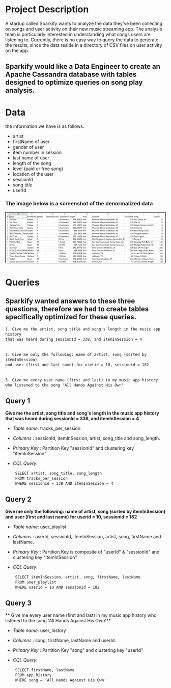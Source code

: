 # Project Description
A startup called Sparkify wants to analyze the data they've been collecting on songs and user activity on their new music streaming app. The analysis team is particularly interested in understanding what songs users are listening to. Currently, there is no easy way to query the data to generate the results, since the data reside in a directory of CSV files on user activity on the app.

## Sparkify would like a Data Engineer to create an Apache Cassandra database with tables designed to optimize queries on song play analysis.

# Data
the information we have is as follows:
  - artist
  - firstName of user
  - gender of user
  - item number in session
  - last name of user
  - length of the song
  - level (paid or free song)
  - location of the user
  - sessionId
  - song title
  - userId
### The image below is a screenshot of the denormalized data
![alt text](https://github.com/Katba-Caroline/Data_Modelling_Cassandra/blob/master/Cassandra.jpg)


# Queries
## Sparkify wanted answers to these three questions, therefore we had to create tables specifically optimized for these queries. 
    
    1. Give me the artist, song title and song's length in the music app history
    that was heard during sessionId = 338, and itemInSession = 4
    
    
    2. Give me only the following: name of artist, song (sorted by itemInSession)
    and user (first and last name) for userid = 10, sessionid = 182
    
    
    3. Give me every user name (first and last) in my music app history
    who listened to the song 'All Hands Against His Own'
    
    
## Query 1
  **Give me the artist, song title and song's length in the music app history that was heard during sessionId = 338, and itemInSession = 4**
  - *Table name*: tracks_per_session
  -  *Columns* : sessionId, itemInSession, artist, song_title and song_length.
  - *Primary Key* : Partition Key "sessionId" and clustering key "itemInSession"
  - *CQL Query*: 
         
         SELECT artist, song_title, song_length 
         FROM tracks_per_session
         WHERE sessionId = 338 AND itemInSession = 4

## Query 2
  **Give me only the following: name of artist, song (sorted by itemInSession) and user (first and last name) for userid = 10, sessionid = 182**
  - *Table name*: user_playlist
  -  *Columns* : userId, sessionId, itemInSession, artist, song, firstName and lastName.
  - *Primary Key* : Partition Key is composite of "userId" & "sessionId" and clustering key "itemInSession"
  - *CQL Query*: 
         
         SELECT itemInSession, artist, song, firstName, lastName
         FROM user_playlist
         WHERE userId = 10 AND sessionId = 182
         
         
## Query 3
  ** Give me every user name (first and last) in my music app history who listened to the song 'All Hands Against His Own'**
  - *Table name*: user_history
  -  *Columns* : song, firstName, lastName and userId.
  - *Primary Key* : Partition Key "song" and clustering key "userId"
  - *CQL Query*: 
         
         SELECT firstName, lastName 
         FROM app_history 
         WHERE song = 'All Hands Against His Own'
